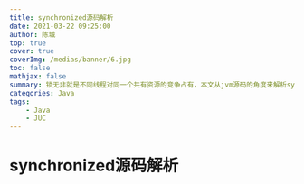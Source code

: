 ```yaml
---
title: synchronized源码解析
date: 2021-03-22 09:25:00
author: 陈城
top: true
cover: true
coverImg: /medias/banner/6.jpg
toc: false
mathjax: false
summary: 锁无非就是不同线程对同一个共有资源的竞争占有，本文从jvm源码的角度来解析synchronized是如何在多线程竞争的情况下操作对象的markWord。加锁解锁及其锁膨胀过程，以及JDK1.8如何优化synchronized，synchronized的优缺点，和实现AQS框架锁的共同点和区别
categories: Java
tags:
    - Java
    - JUC
---
```


# synchronized源码解析

